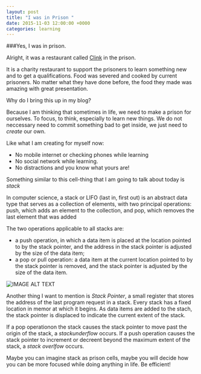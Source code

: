 ```yaml
---
layout: post
title: "I was in Prison "
date: 2015-11-03 12:00:00 +0000
categories: learning
---
```

###Yes, I was in prison.

Alright, it was a restaurant called [Clink](http://theclinkcharity.org/) in the prison. 

It is a charity restaurant to support the prisoners to learn something new and to get a qualifications.
Food was severed and cooked by current prisoners. No matter what they have done before, the food they made was amazing with great presentation.

Why do I bring this up in my blog?

Because I am thinking that sometimes in life, we need to make a prison for ourselves. To focus, to think, especially to learn new things. We do not neccessary need to commit something bad to get inside, we just need to *create* our own.

Like what I am creating for myself now:

- No mobile internet or checking phones while learning
- No social network while learning.
- No distractions and you know what yours are! 

Something similar to this cell-thing that I am going to talk about today is *stack*

In computer science, a stack or LIFO (last in, first out) is an abstract data type that serves as a collection of elements, with two principal operations: push, which adds an element to the collection, and pop, which removes the last element that was added

The two operations applicable to all stacks are:

- a push operation, in which a data item is placed at the location pointed to by the stack pointer, and the address in the stack pointer is adjusted by the size of the data item;
- a pop or pull operation: a data item at the current location pointed to by the stack pointer is removed, and the stack pointer is adjusted by the size of the data item.

![IMAGE ALT TEXT](http://upload.wikimedia.org/wikipedia/commons/thumb/b/b4/Lifo_stack.png/700px-Lifo_stack.png)

Another thing I want to mention is *Stack Pointer*, a small register that stores the address of the last program request in a stack. Every stack has a fixed location in memor at which it begins. As data items are added to the stach, the stack pointer is displaced to indicate the current extent of the stack.

If a pop operationon the stack causes the stack pointer to move past the origin of the stack, a *stackunderflow* occurs. If a push operation causes the stack pointer to increment or decreent beyond the maximum extent of the stack, a *stack overlfow* occurs.

Maybe you can imagine stack as prison cells,  maybe you will decide how you can be more focused while doing anything in life. Be efficient!
